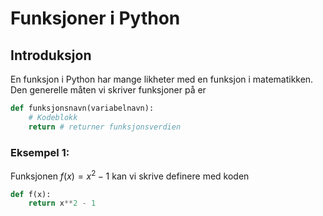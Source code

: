 # Funksjoner i Python


## Introduksjon

En funksjon i Python har mange likheter med en funksjon i matematikken. Den generelle måten vi skriver funksjoner på er

```Python
def funksjonsnavn(variabelnavn):
    # Kodeblokk
    return # returner funksjonsverdien
```

### Eksempel 1:

Funksjonen $f(x) = x^2 - 1$ kan vi skrive definere med koden

```Python
def f(x):
    return x**2 - 1
```